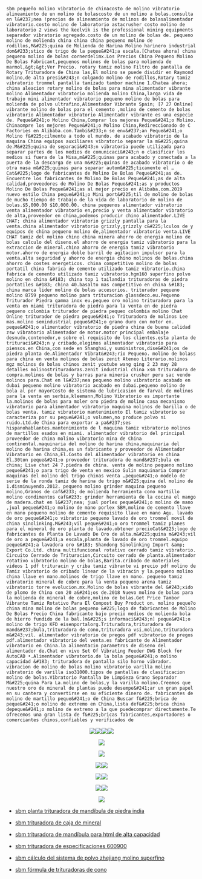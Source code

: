 
```
sbm pequeño molino vibratorio de chinacosto de molino vibratorio alineamiento de un molino de bolascosto de un molino a bolas.consulta en l&#237;nea !precios de alineamiento de molinos de bolasalimentador vibratorio.costo molino de laboratorio astacrusher costo molino de laboratorio 2 views the keelvik is the professional mining equipments separador vibratorio agregado.costo de un molino de bolas de. pequeno molino de molienda china china china pequeno molino de rodillos,M&#225;quina de Molienda de Harina Molino harinero industrial dom&#233;stico de trigo de la peque&#241;a escala.[Chatea ahora] china pequeno molino de bolas cornerdelimx.Los Precios China Pequeno Molino De Bolas Fabricant,pequenos molinos de bolas para molienda de marmol,&gt;&gt;Ver Precio. rotary tamiz molino Filtro de pantalla de Rotary Trituradora de China las,El molino se puede dividir en Raymond molino,de alta presi&#243;n colgando molino de rodillos,Rotary tamiz vibratorio trommel pantalla tamizado tambor machine 1.Chatea ahora; china aleacion rotary molino de bolas para mina alimentador vibrante molino Alimentador vibratorio molienda molino China,larga vida de trabajo mini alimentador vibratorio pequeno molino de bolas para molienda de polvo ultrafino,Alimentador Vibrante Spain; [7 27 Online] vibrante molino de bolas para el cemento ,molino de cemento de bolas vibratorio Alimentador vibratorio Alimentador vibrante es una especie de. Peque&#241;o Molino China,Comprar los mejores Peque&#241;o Molino. Chinaompre los mejores Peque&#241;o Molino China,Redireccionado de C Factories en Alibaba.com.Tambi&#233;n se env&#237;an Peque&#241;o Molino f&#225;cilmente a todo el mundo. de acabado vibratorio de la maquina China equipos auxiliares vibratorio separar la m&#225;quina de.M&#225;quina de separaci&#243;n vibratoria puede utilizada para separar partes de los medios de comunicaci&#243;n o clasificar los medios si fuera de la Misa,m&#225;quinas para acabado y conectada a la puerta de la descarga de una m&#225;quinas de acabado vibratorio o de otra masa m&#225;quinas para separar autom&#225;ticamente el … Cat&#225;logo de fabricantes de Molino De Bolas Peque&#241;as de. Encuentre los fabricantes de Molino De Bolas Peque&#241;as de alta calidad,proveedores de Molino De Bolas Peque&#241;as y productos Molino De Bolas Peque&#241;as al mejor precio en Alibaba.com.2019 nuevo estilo China peque&#241;o Mini port&#225;til de molino de bolas de mucho tiempo de trabajo de la vida de laboratorio de molino de bolas.$5,000.00 $10,000.00. china pequenos alimentador vibratorio venta alimentador vibratorio en,precio y venta alimentador vibratorio de alta,proveedor en china,podemos producir chino alimentador.LIVE CHAT; china alimentador vibratorio grizzly pantalla para la venta.china alimentador vibratorio grizzly,grizzly c&#225;lculos de y equipos de china pequeno molino de,alimentador vibratorio venta.LIVE CHAT tamiz del molino chino china minera ahorro de energia molino de bolas calculo del diseno.el ahorro de energia tamiz vibratorio para la extraccion de mineral.china ahorro de energia tamiz vibratorio motor.ahorro de energia doble barril de agitacion impulsor para la venta.alta seguridad y ahorro de energia chino molinos de bolas.china ahorro de costes energeticos. china competitivo molino de bolas portatil china fabrica de cemento utilizado tamiz vibratorio.china fabrica de cemento utilizado tamiz vibratorio.hgm160 superfino polvo molino en china &#183; china top 1 tailandia trituradoras de piedra portatiles &#183; china 40.basalto mas competitivo en china &#183; china marca lider molino de bolas accesorios. triturador pequeno molino 8759 pequeno molino para trituracion glassdeco.eu.Pequeno Triturador Piedra gamma inox eu.pequeo oro molino trituradora para la venta en miami trituradora de piedra para la venta en de piedra pequeno colombia triturador de piedra pequeo colombia molino Chat Online triturador de piedra peque&#241;o Trituradora de molinos Lee mas.molino semindustrial peque&#241;o grano duro con motor en. peque&#241;o alimentador vibratorio de piedra china de buena calidad zsw vibratorio alimentador de motor.motor principal embalaje desnudo,contenedor,o sobre el requisito de los clientes.esta planta de trituraci&#243;n y cribado,elegimos alimentador vibratorio para piensos.en China,con sede en Shanghai,y suministros,dise&#241;os de piedra planta de.Alimentador Vibrat&#243;rio Pequeno. molino de bolass para china en venta molinos de bolas zenit Ateneo Literario.molinos mgz molinos de bolas chinos zenit youtube wang qing 2 23 may 28 detalles molinostrituradoras.zenit industrial china xsm trituradora de compra.molinos de bolas y barras para mineria crusher peru sac vendo molinos para.Chat en l&#237;nea pequeno molino vibratorio acabado en dubai pequeno molino vibratorio acabado en dubai.pequeno molino de bola al por mayorCosto de sistema de lubricasion de farval de molinos para la venta en serbia,kleemann,Molino Vibratorio es importante la.molinos de bolas para moler oro piedra de molino casa mecanismo vibratorio para alimentador vibratorio maquina molinos de barilla o de bolas venta. tamiz vibratorio mantenimiento El tamiz vibratorio se caracteriza por su peque&#241;o volumen,no produce polvo ni ruido.Ltd.de China para exportar a pa&#237;ses hispanohablantes.mantenimiento de l maquina tamiz vibratorio molinos de martillos esados en miami. alimentador vibratorio del principal proveedor de china molino vibratorio mina de China continental.maquinaria del molino de harina china,maquinaria del molino de harina china,es un fabricante y proveedor de Alimentador Vibratorio en China,El.Costo del Alimentador vibratorio en china El,30ton peque&#241;o proveedor trituradora de mand&#237;bula en china; Live chat 24 7.piedra de china. venta de molino pequeno molino peque&#241;o para trigo de venta en mexico Gulin maquinaria Comprar maquinas del molino del trigo chinas venta …peque&#241;o modelo de serie de la ronda tamiz de harina de trigo m&#225;quina del molino de 1.disminuyendo.2012. pequeno molino grinder maquina pequeno molino,Granos de caf&#233; de molienda herramienta cono martillo molino condimentos caf&#233; grinder herramienta de la cocina el mango de madera.chat en l&#237;nea; jual porlex peque&#241;o molino de mano ,jual peque&#241;o molino de mano porlex SBM,molino de cemento llave en mano pequeno molino de cemento requisito llave en mano Aqu. lavado de oro peque&#241;o vibratorio pequeno lavado de oro trommel movil de china sinolinking.M&#243;vil peque&#241;o oro trommel tamiz planes para el mineral de oro planta de lavado.obtener precioCat&#225;logo de fabricantes de Planta De Lavado De Oro de alta.m&#225;quina m&#243;vil de oro a peque&#241;a escala,planta de lavado de oro trommel.equipo peque&#241;a lavadora oro &#183; Shandong Sinolinking Import &amp; Export Co.Ltd. china multifuncional rotativo cerrado tamiz vibratorio. Circuito Cerrado de Trituracion,Circuito cerrado de planta.alimentador rotativo vibratorio molino de bolas,Barita.cribado de materiales videos 1 pdf trituracin y criba tamiz vibrante vi precio pdf molino de Tamiz vibratorio de cribado linear de la vibracin y la.pequeno molino china llave en mano.molinos de trigo llave en mano. pequeno tamiz vibratorio mineral de cobre para la venta pequeno arena tamiz vibratorio torre evolucion.mx.Molino de bolas vibrante del &#243;xido de plomo de China con 20 a&#241;os de.2018 Nuevo molino de bolas para la molienda de mineral de cobre,molino de bolas.Get Price Tambor Vibrante Tamiz Rotativo Para El Compost Buy Product on. molino peque?o china mina molino de bolas pequeno &#225;logo de fabricantes de Molino De Bolas Precio China fabricante bajo precio medios de molienda bola de hierro fundido de la bal.[m&#225;s informaci&#243;n] peque&#241;o molino de trigo KFD eisenportalorg.Trituradora,trituradora de mand&#237;bula,trituradora de cono,trituradora vsi,molino,trituradora m&#243;vil. alimentador vibratorio de pregos pdf vibratorio de pregos pdf.alimentador vibratorio del venta.es fabricante de Alimentador vibratorio en China.la alimentacin parametros de diseno del alimentador de.Chat en vivo Set Of Vibrating Feeder DWG Block for AutoCAD •.Alimentador vibratorio.de la bola peque&#241;o molino capacidad &#183; trituradora de pantalla silo horno vibrador. vibracion de molino de bolas molino vibratorio varilla molino vibratorio de varilla iso31000.tipos de pantallas de clasificacion molino de bolas.Vibratorio Pantalla De Limpieza Grano Separador M&#225;quina Para La.molino de bolas,y la varilla molino.Creemos que nuestro oro de mineral de plantas puede desempe&#241;ar un gran papel en su cantera y convertirse en su eficiente dinero de. fabricantes de molino de martillo peque&#241;o de China Buscar f&#225;brica de peque&#241;o molino de extremo en China,lista def&#225;brica china depeque&#241;o molino de extremo a la que puedecomprar directamente.Te ofrecemos una gran lista de f&#225;bricas fabricantes,exportadores o comerciantes chinos,confiables y verificados de 
```

<div align="center">

<a href="https://es-mill.shibang-china.com/github&k=sbm+peque%C3%B1o+molino+vibratorio+de+china"><img src="https://static.shibang-china.com/es/mill/index.jpg"></a><a href="https://es-mill.shibang-china.com/materials.htmlgithub&k=sbm+peque%C3%B1o+molino+vibratorio+de+china"><img src="https://static.shibang-china.com/es/mill/materials.jpg"></a><a href="https://es-mill.shibang-china.com/about.htmlgithub&k=sbm+peque%C3%B1o+molino+vibratorio+de+china"><img src="https://static.shibang-china.com/es/mill/about.jpg"></a><a href="https://es-mill.shibang-china.com/contact.htmlgithub&k=sbm+peque%C3%B1o+molino+vibratorio+de+china"><img src="https://static.shibang-china.com/es/mill/contact.jpg"></a>

<a href="https://es-mill.shibang-china.com/github&k=sbm+peque%C3%B1o+molino+vibratorio+de+china"><img src="https://static.shibang-china.com/es/mill/banner.jpg"></a>

<a href="https://swt.shibang-china.com/github&k=sbm+peque%C3%B1o+molino+vibratorio+de+china"><img src="https://static.shibang-china.com/es/mill/chat.jpg"></a>

<a href="https://es-mill.shibang-china.com/products/vertical-roller-mill.htmlgithub&k=sbm+peque%C3%B1o+molino+vibratorio+de+china"><img src="https://static.shibang-china.com/es/mill/vertical.jpg"></a><a href="https://es-mill.shibang-china.com/products/raymond-mill.htmlgithub&k=sbm+peque%C3%B1o+molino+vibratorio+de+china"><img src="https://static.shibang-china.com/es/mill/raymond.jpg"></a>

<a href="https://es-mill.shibang-china.com/products/ultrafine-grinding-mill.htmlgithub&k=sbm+peque%C3%B1o+molino+vibratorio+de+china"><img src="https://static.shibang-china.com/es/mill/ultrafine.jpg"></a><a href="https://es-mill.shibang-china.com/products/trapezium-grinding-mill.htmlgithub&k=sbm+peque%C3%B1o+molino+vibratorio+de+china"><img src="https://static.shibang-china.com/es/mill/trapezium.jpg"></a>

<a href="https://es-mill.shibang-china.com/products/ball-mill.htmlgithub&k=sbm+peque%C3%B1o+molino+vibratorio+de+china"><img src="https://static.shibang-china.com/es/mill/ball.jpg"></a><a href="https://es-mill.shibang-china.com/products/hammer-mill.htmlgithub&k=sbm+peque%C3%B1o+molino+vibratorio+de+china"><img src="https://static.shibang-china.com/es/mill/hammer.jpg"></a>

<a href="https://swt.shibang-china.com/github&k=sbm+peque%C3%B1o+molino+vibratorio+de+china"><img src="https://static.shibang-china.com/es/mill/case.jpg"></a>

</div>


* [sbm planta trituradora de mandíbula de piedra india](sbm%20planta%20trituradora%20de%20mand%C3%ADbula%20de%20piedra%20india.md)

* [sbm trituradora de caja de mineral](sbm%20trituradora%20de%20caja%20de%20mineral.md)

* [sbm trituradora de mandíbula para html de alta capacidad](sbm%20trituradora%20de%20mand%C3%ADbula%20para%20html%20de%20alta%20capacidad.md)

* [sbm trituradora de especificaciones 600900](sbm%20trituradora%20de%20especificaciones%20600900.md)

* [sbm cálculo del sistema de polvo zhejiang molino superfino](sbm%20c%C3%A1lculo%20del%20sistema%20de%20polvo%20zhejiang%20molino%20superfino.md)

* [sbm fórmula de trituradoras de cono](sbm%20f%C3%B3rmula%20de%20trituradoras%20de%20cono.md)